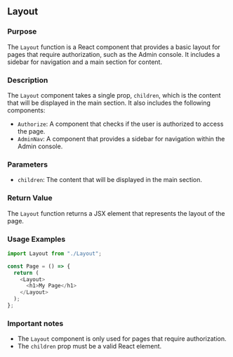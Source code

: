 ## Layout

### Purpose
The `Layout` function is a React component that provides a basic layout for pages that require authorization, such as the Admin console. It includes a sidebar for navigation and a main section for content.

### Description
The `Layout` component takes a single prop, `children`, which is the content that will be displayed in the main section. It also includes the following components:

- `Authorize`: A component that checks if the user is authorized to access the page.
- `AdminNav`: A component that provides a sidebar for navigation within the Admin console.

### Parameters
- `children`: The content that will be displayed in the main section.

### Return Value
The `Layout` function returns a JSX element that represents the layout of the page.

### Usage Examples
```typescript
import Layout from "./Layout";

const Page = () => {
  return (
    <Layout>
      <h1>My Page</h1>
    </Layout>
  );
};
```

### Important notes
- The `Layout` component is only used for pages that require authorization.
- The `children` prop must be a valid React element.